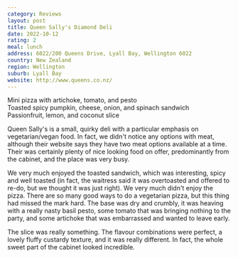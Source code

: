 ```yaml
---
category: Reviews
layout: post
title: Queen Sally's Diamond Deli
date: 2022-10-12
rating: 2
meal: lunch
address: 6022/200 Queens Drive, Lyall Bay, Wellington 6022
country: New Zealand
region: Wellington
suburb: Lyall Bay
website: http://www.queens.co.nz/
---
```

Mini pizza with artichoke, tomato, and pesto  
Toasted spicy pumpkin, cheese, onion, and spinach sandwich   
Passionfruit, lemon, and coconut slice  

Queen Sally's is a small, quirky deli with a particular emphasis on vegetarian/vegan food. In fact, we didn't notice any options with meat, although their website says they have two meat options available at a time. Their was certainly plenty of nice looking food on offer, predominantly from the cabinet, and the place was very busy. 

We very much enjoyed the toasted sandwich, which was interesting, spicy and well toasted (in fact, the waitress said it was overtoasted and offered to re-do, but we thought it was just right). We very much didn't enjoy the pizza. There are so many good ways to do a vegetarian pizza, but this thing had missed the mark hard. The base was dry and crumbly, it was heaving with a really nasty basil pesto, some tomato that was bringing nothing to the party, and some artichoke that was embarrassed and wanted to leave early. 

The slice was really something. The flavour combinations were perfect, a lovely fluffy custardy texture, and it was really different. In fact, the whole sweet part of the cabinet looked incredible. 
